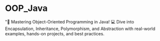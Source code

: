 # OOP_Java
"🚀 Mastering Object-Oriented Programming in Java! 💻
Dive into Encapsulation, Inheritance, Polymorphism, and Abstraction with real-world examples, hands-on projects, and best practices.

